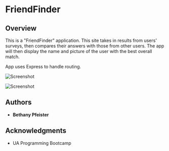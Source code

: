 # FriendFinder

## Overview

This is a "FriendFinder" application. This site takes in results from users' surveys, then compares their answers with those from other users. The app will then display the name and picture of the user with the best overall match. 

App uses Express to handle routing. 

![Screenshot](app/public/assets/screenshot_survey.JPG)

![Screenshot](app/public/assets/screenshot_friend.JPG)

## Authors

* **Bethany Pfeister** 

## Acknowledgments

* UA Programming Bootcamp